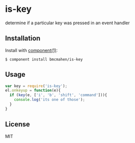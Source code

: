 
# is-key

  determine if a particular key was pressed in an event handler

## Installation

  Install with [component(1)](http://component.io):

    $ component install bmcmahen/is-key

## Usage

```javascript
var key = require('is-key');
el.onkeyup = function(e){
  if (key(e, ['i', 'b', 'shift', 'command'])){
    console.log('its one of those');
  }
}
```


## License

  MIT
